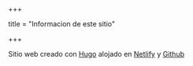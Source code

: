 +++

title = "Informacion de este sitio"

+++


Sitio web creado con [Hugo](https://gohugo.io) alojado en [Netlify](https://netlify.com)
y [Github](https://github.com/j2bv16/hugosite)


